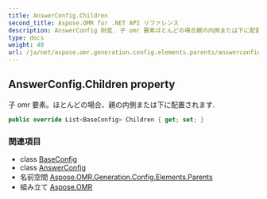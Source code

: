 ```yaml
---
title: AnswerConfig.Children
second_title: Aspose.OMR for .NET API リファレンス
description: AnswerConfig 財産. 子 omr 要素ほとんどの場合親の内側または下に配置されます.
type: docs
weight: 40
url: /ja/net/aspose.omr.generation.config.elements.parents/answerconfig/children/
---
```

## AnswerConfig.Children property

子 omr 要素。ほとんどの場合、親の内側または下に配置されます.

```csharp
public override List<BaseConfig> Children { get; set; }
```

### 関連項目

* class [BaseConfig](../../../aspose.omr.generation.config/baseconfig/)
* class [AnswerConfig](../)
* 名前空間 [Aspose.OMR.Generation.Config.Elements.Parents](../../answerconfig/)
* 組み立て [Aspose.OMR](../../../)


